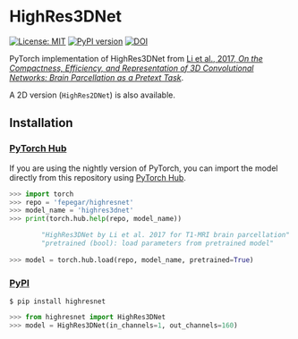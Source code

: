 # HighRes3DNet

[![License: MIT](https://img.shields.io/badge/License-MIT-yellow.svg)](https://opensource.org/licenses/MIT)
[![PyPI version](https://badge.fury.io/py/highresnet.svg)](https://badge.fury.io/py/highresnet)
[![DOI](https://zenodo.org/badge/195385893.svg)](https://zenodo.org/badge/latestdoi/195385893)

PyTorch implementation of HighRes3DNet from [Li et al., 2017,
*On the Compactness, Efficiency, and Representation of
3D Convolutional Networks: Brain Parcellation as a Pretext Task*][li].

A 2D version (`HighRes2DNet`) is also available.

[li]: https://arxiv.org/pdf/1707.01992.pdf

## Installation

### [PyTorch Hub](https://pytorch.org/hub)

If you are using the nightly version of PyTorch, you can import the model
directly from this repository using [PyTorch Hub](https://pytorch.org/hub).

```python
>>> import torch
>>> repo = 'fepegar/highresnet'
>>> model_name = 'highres3dnet'
>>> print(torch.hub.help(repo, model_name))

        "HighRes3DNet by Li et al. 2017 for T1-MRI brain parcellation"
        "pretrained (bool): load parameters from pretrained model"
    
>>> model = torch.hub.load(repo, model_name, pretrained=True)
```

### [PyPI](https://pypi.org/)

```shell
$ pip install highresnet
```

```python
>>> from highresnet import HighRes3DNet
>>> model = HighRes3DNet(in_channels=1, out_channels=160)
```




